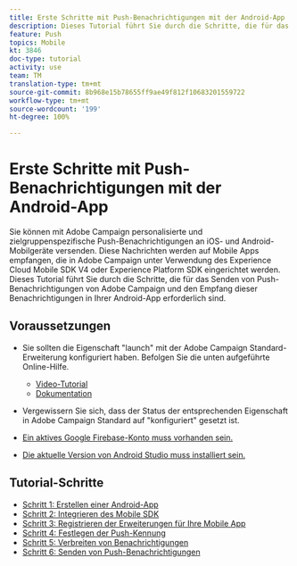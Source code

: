 ```yaml
---
title: Erste Schritte mit Push-Benachrichtigungen mit der Android-App
description: Dieses Tutorial führt Sie durch die Schritte, die für das Senden von Push-Benachrichtigungen von Adobe Campaign und den Empfang dieser Benachrichtigungen in Ihrer Android-App erforderlich sind.
feature: Push
topics: Mobile
kt: 3846
doc-type: tutorial
activity: use
team: TM
translation-type: tm+mt
source-git-commit: 8b968e15b78655ff9ae49f812f10683201559722
workflow-type: tm+mt
source-wordcount: '199'
ht-degree: 100%

---
```



# Erste Schritte mit Push-Benachrichtigungen mit der Android-App

Sie können mit Adobe Campaign personalisierte und zielgruppenspezifische Push-Benachrichtigungen an iOS- und Android-Mobilgeräte versenden.
Diese Nachrichten werden auf Mobile Apps empfangen, die in Adobe Campaign unter Verwendung des Experience Cloud Mobile SDK V4 oder Experience Platform SDK eingerichtet werden.
Dieses Tutorial führt Sie durch die Schritte, die für das Senden von Push-Benachrichtigungen von Adobe Campaign und den Empfang dieser Benachrichtigungen in Ihrer Android-App erforderlich sind.

## Voraussetzungen

* Sie sollten die Eigenschaft &quot;launch&quot; mit der Adobe Campaign Standard-Erweiterung konfiguriert haben. Befolgen Sie die unten aufgeführte Online-Hilfe.
   * [Video-Tutorial](https://video.tv.adobe.com/v/26224?quality=12&captions=ger)
   * [Dokumentation](https://docs.adobe.com/content/help/de-DE/campaign-learn/campaign-standard-tutorials/communication-channels/mobile/configure-mobile-apps-using-aep-sdk.html)

* Vergewissern Sie sich, dass der Status der entsprechenden Eigenschaft in Adobe Campaign Standard auf &quot;konfiguriert&quot; gesetzt ist.
* [Ein aktives Google Firebase-Konto muss vorhanden sein.](https://firebase.google.com)
* [Die aktuelle Version von Android Studio muss installiert sein.](https://developer.android.com/studio)

## Tutorial-Schritte

* [Schritt 1: Erstellen einer Android-App](/help/tutorial-push-notifications-android/create-android-app.md)
* [Schritt 2: Integrieren des Mobile SDK](/help/tutorial-push-notifications-android/integrating-with-mobile-sdk.md)
* [Schritt 3: Registrieren der Erweiterungen für Ihre Mobile App](/help/tutorial-push-notifications-android/register-mobile-extensions.md)
* [Schritt 4: Festlegen der Push-Kennung](/help/tutorial-push-notifications-android/set-push-identifier.md)
* [Schritt 5: Verbreiten von Benachrichtigungen](/help/tutorial-push-notifications-android/propagate-notification.md)
* [Schritt 6: Senden von Push-Benachrichtigungen](/help/tutorial-push-notifications-android/send-push-notification.md)
